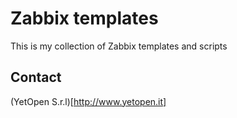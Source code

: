 Zabbix templates
================

This is my collection of Zabbix templates and scripts


Contact
-------
(YetOpen S.r.l)[http://www.yetopen.it]
